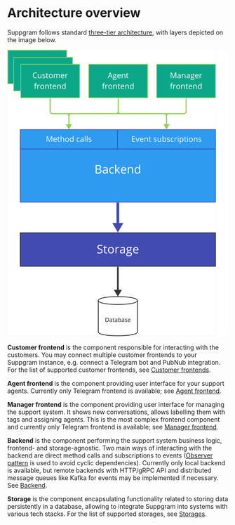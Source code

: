 # Architecture overview

Suppgram follows standard [three-tier architecture](https://www.ibm.com/topics/three-tier-architecture), 
with layers depicted on the image below.

![](../images/architecture.png)

**Customer frontend** is the component responsible for interacting with the customers. 
You may connect multiple customer frontends to your Suppgram instance, e.g. connect a Telegram bot
and PubNub integration. For the list of supported customer frontends, see [Customer frontends](customer_frontends.md).

**Agent frontend** is the component providing user interface for your support agents.
Currently only Telegram frontend is available; see [Agent frontend](agent_frontends.md).

**Manager frontend** is the component providing user interface for managing the support system.
It shows new conversations, allows labelling them with tags and assigning agents.
This is the most complex frontend component and currently only Telegram frontend is available; 
see [Manager frontend](manager_frontends.md).

**Backend** is the component performing the support system business logic, frontend- and storage-agnostic.
Two main ways of interacting with the backend are direct method calls and subscriptions to events 
([Observer pattern](https://refactoring.guru/design-patterns/observer) is used to avoid
cyclic dependencies). Currently only local backend is available, but remote backends with HTTP/gRPC API 
and distributed message queues like Kafka for events may be implemented if necessary. See [Backend](backends.md).

**Storage** is the component encapsulating functionality related to storing data persistently in a database,
allowing to integrate Suppgram into systems with various tech stacks. For the list of supported storages,
see [Storages](storages.md).
